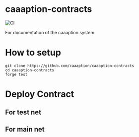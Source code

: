 # caaaption-contracts

![CI](https://github.com/caaaption/caaaption-contracts/workflows/CI/badge.svg)

For documentation of the caaaption system

# How to setup

```
git clone https://github.com/caaaption/caaaption-contracts
cd caaaption-contracts
forge test
```

# Deploy Contract

## For test net

## For main net